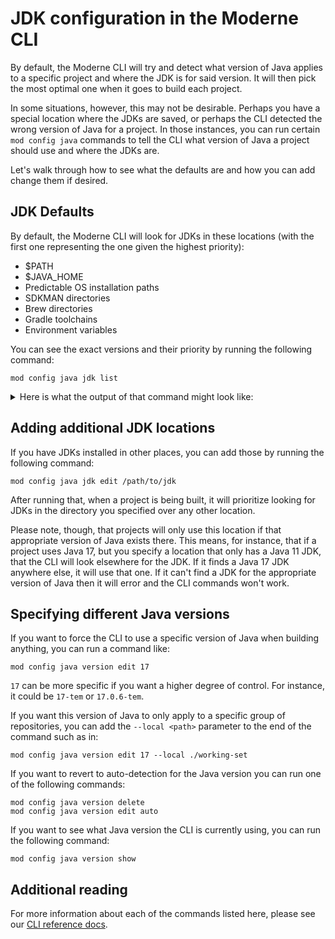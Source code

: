 # JDK configuration in the Moderne CLI

By default, the Moderne CLI will try and detect what version of Java applies to a specific project and where the JDK is for said version. It will then pick the most optimal one when it goes to build each project.

In some situations, however, this may not be desirable. Perhaps you have a special location where the JDKs are saved, or perhaps the CLI detected the wrong version of Java for a project. In those instances, you can run certain `mod config java` commands to tell the CLI what version of Java a project should use and where the JDKs are.

Let's walk through how to see what the defaults are and how you can add change them if desired.

## JDK Defaults

By default, the Moderne CLI will look for JDKs in these locations (with the first one representing the one given the highest priority):

* $PATH
* $JAVA\_HOME
* Predictable OS installation paths
* SDKMAN directories
* Brew directories
* Gradle toolchains
* Environment variables

You can see the exact versions and their priority by running the following command:

```shell
mod config java jdk list
```

<details>

<summary>Here is what the output of that command might look like:</summary>

```shell
➜  moderne-cli git:(main) ✗ mod config java jdk list

Moderne CLI 3.10.5

> Listing available JDKs

> Set globally for all repositories
17.0.7-tem       $PATH         java
17.0.7-tem       $JAVA_HOME    /Users/mikesol/.sdkman/candidates/java/17.0.7-tem/bin/java
21.0.1-oracle    OS directory  /Library/Java/JavaVirtualMachines/jdk-21.jdk/Contents/Home/bin/java
11.0.21-other    OS directory  /Users/mikesol/Library/Java/JavaVirtualMachines/corretto-11.0.21/Contents/Home/bin/java
17.0.7-tem       SDKMAN        /Users/mikesol/.sdkman/candidates/java/current/bin/java
17.0.7-tem       SDKMAN        /Users/mikesol/.sdkman/candidates/java/current/bin/java
17.0.7-tem       SDKMAN        /Users/mikesol/.sdkman/candidates/java/17.0.7-tem/bin/java
17.0.8-graalce   SDKMAN        /Users/mikesol/.sdkman/candidates/java/17.0.8-graalce/bin/java
1.8.0_392-other  SDKMAN        /Users/mikesol/.sdkman/candidates/java/8.0.392-amzn/bin/java
1.8.0_382-other  SDKMAN        /Users/mikesol/.sdkman/candidates/java/8.0.382-amzn/bin/java

* What to do next
    > Run mod config java jdk edit to change this configuration
    > Add --local <path-to-local-repos> to see repository-specific values
    > Run mod config java jdk delete to delete global configuration

MOD SUCCEEDED in (0.62s)
```

</details>

## Adding additional JDK locations

If you have JDKs installed in other places, you can add those by running the following command:

```shell
mod config java jdk edit /path/to/jdk
```

After running that, when a project is being built, it will prioritize looking for JDKs in the directory you specified over any other location.

Please note, though, that projects will only use this location if that appropriate version of Java exists there. This means, for instance, that if a project uses Java 17, but you specify a location that only has a Java 11 JDK, that the CLI will look elsewhere for the JDK. If it finds a Java 17 JDK anywhere else, it will use that one. If it can't find a JDK for the appropriate version of Java then it will error and the CLI commands won't work.

## Specifying different Java versions

If you want to force the CLI to use a specific version of Java when building anything, you can run a command like:

```shell
mod config java version edit 17
```

`17` can be more specific if you want a higher degree of control. For instance, it could be `17-tem` or `17.0.6-tem`.

If you want this version of Java to only apply to a specific group of repositories, you can add the `--local <path>` parameter to the end of the command such as in:

```shell
mod config java version edit 17 --local ./working-set
```

If you want to revert to auto-detection for the Java version you can run one of the following commands:

```shell
mod config java version delete
mod config java version edit auto
```

If you want to see what Java version the CLI is currently using, you can run the following command:

```shell
mod config java version show
```

## Additional reading

For more information about each of the commands listed here, please see our [CLI reference docs](../cli-reference.md).
